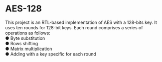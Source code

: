 # AES-128

This project is an RTL-based implementation of AES with a 128-bits key. It uses
ten rounds for 128-bit keys. Each round comprises a series
of operations as follows:  
  ● Byte substitution  
  ● Rows shifting  
  ● Matrix multiplication  
  ● Adding with a key specific for each round  
